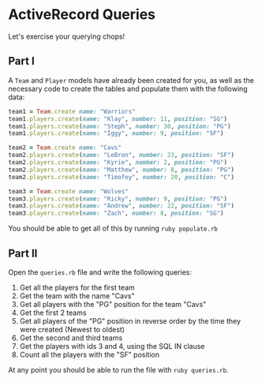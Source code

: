 # ActiveRecord Queries

Let's exercise your querying chops!

## Part I

A `Team` and `Player` models have already been created for you, as well as the
necessary code to create the tables and populate them with the following data:

```ruby
team1 = Team.create name: "Warriors"
team1.players.create(name: "Klay", number: 11, position: "SG")
team1.players.create(name: "Steph", number: 30, position: "PG")
team1.players.create(name: "Iggy", number: 9, position: "SF")

team2 = Team.create name: "Cavs"
team2.players.create(name: "LeBron", number: 23, position: "SF")
team2.players.create(name: "Kyrie", number: 2, position: "PG")
team2.players.create(name: "Matthew", number: 8, position: "PG")
team2.players.create(name: "Timofey", number: 20, position: "C")

team3 = Team.create name: "Wolves"
team3.players.create(name: "Ricky", number: 9, position: "PG")
team3.players.create(name: "Andrew", number: 22, position: "SF")
team3.players.create(name: "Zach", number: 8, position: "SG")
```

You should be able to get all of this by running `ruby populate.rb`

## Part II

Open the `queries.rb` file and write the following queries:

1. Get all the players for the first team
2. Get the team with the name "Cavs"
3. Get all players with the "PG" position for the team "Cavs"
4. Get the first 2 teams
5. Get all players of the "PG" position in reverse order by the time they were
   created (Newest to oldest)
6. Get the second and third teams
7. Get the players with ids 3 and 4, using the SQL IN clause
8. Count all the players with the "SF" position

At any point you should be able to run the file with `ruby queries.rb`.
